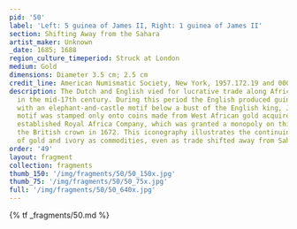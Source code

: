 ```yaml
---
pid: '50'
label: 'Left: 5 guinea of James II, Right: 1 guinea of James II'
section: Shifting Away from the Sahara
artist_maker: Unknown
_date: 1685; 1688
region_culture_timeperiod: Struck at London
medium: Gold
dimensions: Diameter 3.5 cm; 2.5 cm
credit_line: American Numismatic Society, New York, 1957.172.19 and 0000.999.596
description: The Dutch and English vied for lucrative trade along Africa's West Coast
  in the mid-17th century. During this period the English produced guinea coins marked
  with an elephant-and-castle motif below a bust of the English king, James II. The
  motif was stamped only onto coins made from West African gold acquired by the newly
  established Royal Africa Company, which was granted a monopoly on this trade by
  the British crown in 1672. This iconography illustrates the continuing importance
  of gold and ivory as commodities, even as trade shifted away from Saharan routes.
order: '49'
layout: fragment
collection: fragments
thumb_150: '/img/fragments/50/50_150x.jpg'
thumb_75: '/img/fragments/50/50_75x.jpg'
full: '/img/fragments/50/50_640x.jpg'
---
```

{% tf _fragments/50.md %}